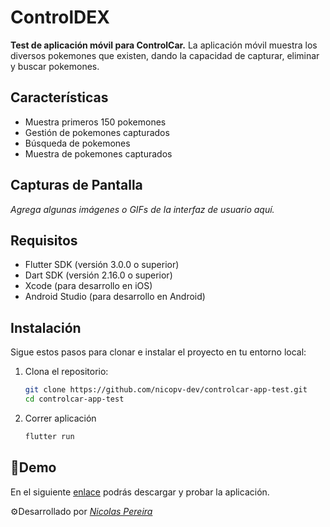 # ControlDEX

**Test de aplicación móvil para ControlCar.** La aplicación móvil muestra los diversos pokemones que existen, dando la capacidad de capturar, eliminar y buscar pokemones.

## Características

- Muestra primeros 150 pokemones
- Gestión de pokemones capturados
- Búsqueda de pokemones
- Muestra de pokemones capturados

## Capturas de Pantalla

_Agrega algunas imágenes o GIFs de la interfaz de usuario aquí._

## Requisitos

- Flutter SDK (versión 3.0.0 o superior)
- Dart SDK (versión 2.16.0 o superior)
- Xcode (para desarrollo en iOS)
- Android Studio (para desarrollo en Android)

## Instalación

Sigue estos pasos para clonar e instalar el proyecto en tu entorno local:

1. Clona el repositorio:

   ```bash
   git clone https://github.com/nicopv-dev/controlcar-app-test.git
   cd controlcar-app-test
   ```

2. Correr aplicación
   ```bash
   flutter run
   ```

## 📲Demo

En el siguiente [enlace](https://drive.google.com/file/d/1pTDhqHw0T8KAHOBTwGd8DvKZU8u1bsvN/view?usp=sharing) podrás descargar y probar la aplicación.

⚙️Desarrollado por [_Nicolas Pereira_](https://nicolaspereira.cl)
